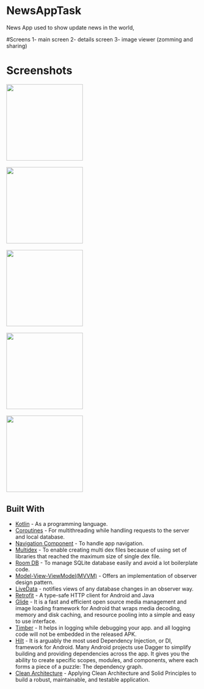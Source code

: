 # NewsAppTask

News App used to show update news in the world,

#Screens
1- main screen
2- details screen 
3- image viewer (zomming and sharing)

 # Screenshots

<img src="https://user-images.githubusercontent.com/67482991/180569780-6361dc0a-5ca9-42a0-a589-90394cab217f.png" width="200">&nbsp;

<img src="https://user-images.githubusercontent.com/67482991/180569861-2b5a3d85-9a45-451f-8b2a-24b6bf8011d2.png" width="200">&nbsp;

<img src="https://user-images.githubusercontent.com/67482991/180569994-d9010084-2a7f-4335-b4de-cbcc7f4734e1.png" width="200">&nbsp;

<img src="https://user-images.githubusercontent.com/67482991/180570033-b3ebd189-cb6f-4cc1-9a2c-be466922063f.png" width="200">&nbsp;

<img src="https://user-images.githubusercontent.com/67482991/180570102-619625da-1f59-43a0-8492-9f10f2efb050.png" width="200">&nbsp;



## Built With

* [Kotlin](https://kotlinlang.org) - As a programming language.
* [Coroutines](https://developer.android.com/kotlin/coroutines) - For multithreading while handling requests to the server and local database.
* [Navigation Component](https://developer.android.com/guide/navigation/navigation-getting-started) - To handle app navigation.
* [Multidex](https://developer.android.com/studio/build/multidex) - To enable creating multi dex files because of using set of libraries that reached the maximum size of single dex file.
* [Room DB](https://developer.android.com/training/data-storage/room) - To manage SQLite database easily and avoid a lot boilerplate code.
* [Model-View-ViewModel(MVVM)](https://developer.android.com/topic/architecture) - Offers an implementation of observer design pattern.
* [LiveData](https://developer.android.com/topic/libraries/architecture/livedata) - notifies views of any database changes in an observer way.
* [Retrofit](https://square.github.io/retrofit/) - A type-safe HTTP client for Android and Java
* [Glide](https://github.com/bumptech/glide) - It is a fast and efficient open source media management and image loading framework for Android that wraps media decoding, memory and disk caching, and resource pooling into a simple and easy to use interface.
* [Timber](https://github.com/JakeWharton/timber) - It helps in logging while debugging your app. and all logging code will not be embedded in the released APK.
* [Hilt](https://developer.android.com/training/dependency-injection/hilt-android) - It is arguably the most used Dependency Injection, or DI, framework for Android. Many Android projects use Dagger to simplify building and providing dependencies across the app. It gives you the ability to create specific scopes, modules, and components, where each forms a piece of a puzzle: The dependency graph.
* [Clean Architecture](https://www.raywenderlich.com/3595916-clean-architecture-tutorial-for-android-getting-started) - Applying Clean Architecture and Solid Principles to build a robust, maintainable, and testable application.
